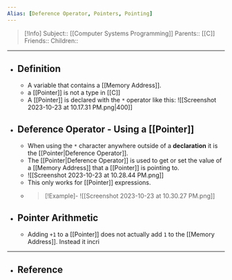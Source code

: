 ```yaml
---
Alias: [Deference Operator, Pointers, Pointing]
---
```

> [!Info]
> Subject:: [[Computer Systems Programming]]
> Parents:: [[C]]
> Friends:: 
> Children:: 
---
- ## Definition
	- A variable that contains a [[Memory Address]]. 
	- a [[Pointer]] is not a type in [[C]]
	- A [[Pointer]] is declared with the `*` operator like this:
	  ![[Screenshot 2023-10-23 at 10.17.31 PM.png|400]]
- ## Deference Operator - Using a [[Pointer]]
	- When using the `*` character anywhere outside of a **declaration** it is the [[Pointer|Deference Operator]].
	- The [[Pointer|Deference Operator]] is used to get or set the value of a [[Memory Address]] that a [[Pointer]] is pointing to.
	- ![[Screenshot 2023-10-23 at 10.28.44 PM.png]]
	- This only works for [[Pointer]] expressions.
	- > [!Example]-
	  > ![[Screenshot 2023-10-23 at 10.30.27 PM.png]]
- ## Pointer Arithmetic
	- Adding `+1` to a [[Pointer]] does not actually add `1` to the [[Memory Address]]. Instead it incri
---
- ## Reference